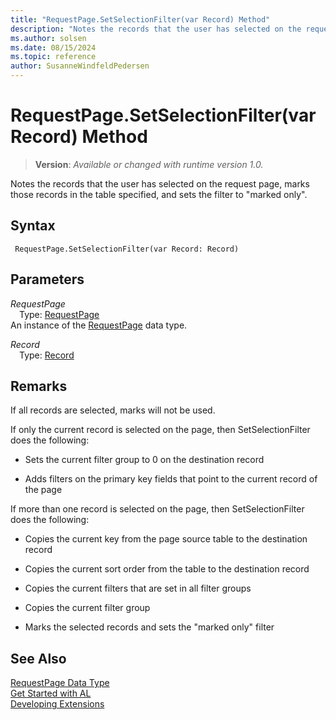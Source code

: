 ```yaml
---
title: "RequestPage.SetSelectionFilter(var Record) Method"
description: "Notes the records that the user has selected on the request page, marks those records in the table specified, and sets the filter to marked only."
ms.author: solsen
ms.date: 08/15/2024
ms.topic: reference
author: SusanneWindfeldPedersen
---
```

[//]: # (START>DO_NOT_EDIT)
[//]: # (IMPORTANT:Do not edit any of the content between here and the END>DO_NOT_EDIT.)
[//]: # (Any modifications should be made in the .xml files in the ModernDev repo.)
# RequestPage.SetSelectionFilter(var Record) Method
> **Version**: _Available or changed with runtime version 1.0._

Notes the records that the user has selected on the request page, marks those records in the table specified, and sets the filter to "marked only".


## Syntax
```AL
 RequestPage.SetSelectionFilter(var Record: Record)
```
## Parameters
*RequestPage*  
&emsp;Type: [RequestPage](requestpage-data-type.md)  
An instance of the [RequestPage](requestpage-data-type.md) data type.  

*Record*  
&emsp;Type: [Record](../record/record-data-type.md)  
  



[//]: # (IMPORTANT: END>DO_NOT_EDIT)

## Remarks  
If all records are selected, marks will not be used.  
  
If only the current record is selected on the page, then SetSelectionFilter does the following:  
  
- Sets the current filter group to 0 on the destination record  
  
- Adds filters on the primary key fields that point to the current record of the page  
  
If more than one record is selected on the page, then SetSelectionFilter does the following:  
  
- Copies the current key from the page source table to the destination record  
  
- Copies the current sort order from the table to the destination record  
  
- Copies the current filters that are set in all filter groups  
  
- Copies the current filter group  
  
- Marks the selected records and sets the "marked only" filter  
  
## See Also
[RequestPage Data Type](requestpage-data-type.md)  
[Get Started with AL](../../devenv-get-started.md)  
[Developing Extensions](../../devenv-dev-overview.md)